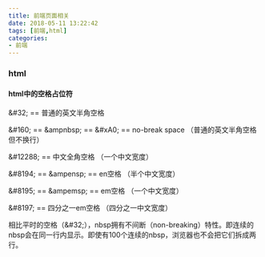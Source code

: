```yaml
---
title: 前端页面相关
date: 2018-05-11 13:22:42
tags: [前端,html]  
categories: 
- 前端
--- 
```

### html  
#### html中的空格占位符  
&\#32; == 普通的英文半角空格

&\#160; == &ampnbsp; == &\#xA0; == no-break space （普通的英文半角空格但不换行）

&\#12288; == 中文全角空格 （一个中文宽度）

&\#8194; == &ampensp; == en空格 （半个中文宽度）

&\#8195; == &ampemsp; == em空格 （一个中文宽度）

&\#8197; == 四分之一em空格 （四分之一中文宽度）

相比平时的空格（&\#32;），nbsp拥有不间断（non-breaking）特性。即连续的nbsp会在同一行内显示。即使有100个连续的nbsp，浏览器也不会把它们拆成两行。  


